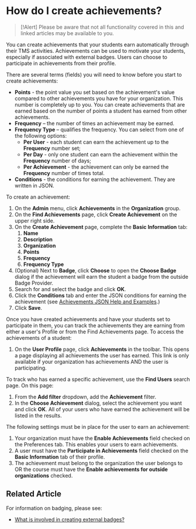 # How do I create achievements?

> [!Alert] Please be aware that not all functionality covered in this and linked articles may be available to you.

You can create achievements that your students earn automatically through their TMS activities. Achievements can be used to motivate your students, especially if associated with external badges. Users can choose to participate in achievements from their profile.

There are several terms (fields) you will need to know before you start to create achievements:

- **Points** - the point value you set based on the achievement's value compared to other achievements you have for your organization. This number is completely up to you. You can create achievements that are earned based on the number of points a student has earned from other achievements.
- **Frequency** – the number of times an achievement may be earned.
- **Frequency Type** – qualifies the frequency. You can select from one of the following options:
     - **Per User** - each student can earn the achievement up to the **Frequency** number set;
     - **Per Day** - only one student can earn the achievement within the **Frequency** number of days;
     - **Per Achievement** - the achievement can only be earned the **Frequency** number of times total.
- **Conditions** - the conditions for earning the achievement. They are written in JSON.

To create an achievement:
1. On the **Admin** menu, click **Achievements** in the **Organization** group.
1. On the **Find Achievements** page, click **Create Achievement** on the upper right side.
1. On the **Create Achievement** page, complete the **Basic Information** tab:
     1. **Name**
     1. **Description**
     1. **Organization**
     1. **Points**
     1. **Frequency**
     1. **Frequency Type**
1. (Optional) Next to **Badge**, click **Choose** to open the **Choose Badge** dialog if the achievement will earn the student a badge from the outside Badge Provider.
1. Search for and select the badge and click **OK**.
1. Click the **Conditions** tab and enter the JSON conditions for earning the achievement (see [Achievements JSON Help and Examples](tms-achievement-conditions.md).)
1. Click **Save**.

Once you have created achievements and have your students set to participate in them, you can track the achievements they are earning from either a user's Profile or from the Find Achievements page. To access the achievements of a student: 
1. On the **User Profile** page, click **Achievements** in the toolbar. This opens a page displaying all achievements the user has earned. This link is only available if your organization has achievements AND the user is participating.

To track who has earned a specific achievement, use the **Find Users** search page. On this page:
1. From the **Add filter** dropdown, add the **Achievement** filter.
1. In the **Choose Achievement** dialog, select the achievement you want and click **OK**. All of your users who have earned the achievement will be listed in the results.

The following settings must be in place for the user to earn an achievement:

1. Your organization must have the **Enable Achievements** field checked on the Preferences tab. This enables your users to earn achievements.
1. A user must have the **Participate in Achievements** field checked on the **Basic Information** tab of their profile.
1. The achievement must belong to the organization the user belongs to OR the course must have the **Enable achievements for outside organizations** checked.

## Related Article

For information on badging, please see:

- [What is involved in creating external badges?](badge-process.md)
